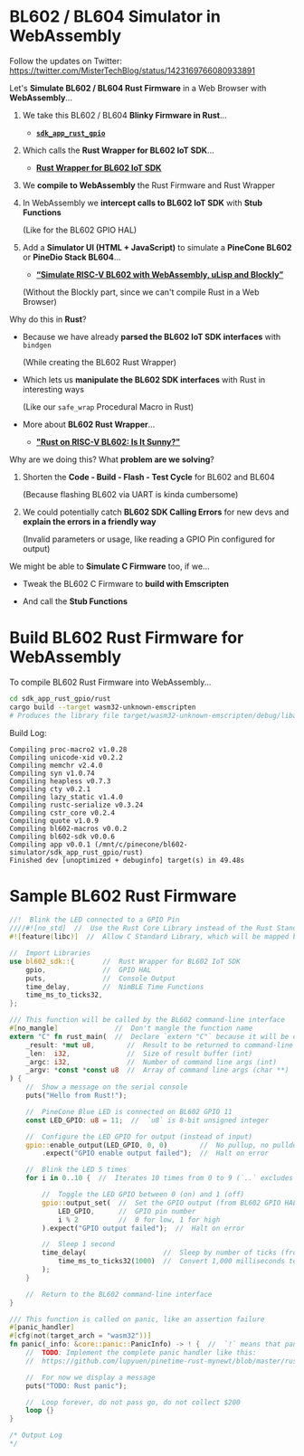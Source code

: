 # BL602 / BL604 Simulator in WebAssembly

Follow the updates on Twitter: https://twitter.com/MisterTechBlog/status/1423169766080933891

Let's __Simulate BL602 / BL604 Rust Firmware__ in a Web Browser with __WebAssembly__...

1.  We take this BL602 / BL604 __Blinky Firmware in Rust__...

    - [__`sdk_app_rust_gpio`__](https://github.com/lupyuen/bl_iot_sdk/tree/master/customer_app/sdk_app_rust_gpio)

1.  Which calls the __Rust Wrapper for BL602 IoT SDK__...

    - [__Rust Wrapper for BL602 IoT SDK__](https://crates.io/crates/bl602-sdk)

1.  We __compile to WebAssembly__ the Rust Firmware and Rust Wrapper

1.  In WebAssembly we __intercept calls to BL602 IoT SDK__ with __Stub Functions__

    (Like for the BL602 GPIO HAL)

1.  Add a __Simulator UI (HTML + JavaScript)__ to simulate a __PineCone BL602__ or __PineDio Stack BL604__...

    - [__“Simulate RISC-V BL602 with WebAssembly, uLisp and Blockly”__](https://lupyuen.github.io/articles/wasm)
    
    (Without the Blockly part, since we can't compile Rust in a Web Browser)
    
Why do this in __Rust__?

- Because we have already __parsed the BL602 IoT SDK interfaces__ with `bindgen`

  (While creating the BL602 Rust Wrapper) 

- Which lets us __manipulate the BL602 SDK interfaces__ with Rust in interesting ways

  (Like our `safe_wrap` Procedural Macro in Rust)
    
- More about __BL602 Rust Wrapper__...

  - [__"Rust on RISC-V BL602: Is It Sunny?"__](https://lupyuen.github.io/articles/adc)

Why are we doing this? What __problem are we solving__?

1.  Shorten the __Code - Build - Flash - Test Cycle__ for BL602 and BL604

    (Because flashing BL602 via UART is kinda cumbersome)
    
1.  We could potentially catch __BL602 SDK Calling Errors__ for new devs and __explain the errors in a friendly way__

    (Invalid parameters or usage, like reading a GPIO Pin configured for output)

We might be able to __Simulate C Firmware__ too, if we...
    
- Tweak the BL602 C Firmware to __build with Emscripten__

- And call the __Stub Functions__

# Build BL602 Rust Firmware for WebAssembly

To compile BL602 Rust Firmware into WebAssembly...

```bash
cd sdk_app_rust_gpio/rust
cargo build --target wasm32-unknown-emscripten
# Produces the library file target/wasm32-unknown-emscripten/debug/libapp.a
```

Build Log:

```text
Compiling proc-macro2 v1.0.28
Compiling unicode-xid v0.2.2
Compiling memchr v2.4.0
Compiling syn v1.0.74
Compiling heapless v0.7.3
Compiling cty v0.2.1
Compiling lazy_static v1.4.0
Compiling rustc-serialize v0.3.24
Compiling cstr_core v0.2.4
Compiling quote v1.0.9
Compiling bl602-macros v0.0.2
Compiling bl602-sdk v0.0.6
Compiling app v0.0.1 (/mnt/c/pinecone/bl602-simulator/sdk_app_rust_gpio/rust)
Finished dev [unoptimized + debuginfo] target(s) in 49.48s
```

# Sample BL602 Rust Firmware

```rust
//!  Blink the LED connected to a GPIO Pin
////#![no_std]  //  Use the Rust Core Library instead of the Rust Standard Library, which is not compatible with embedded systems
#![feature(libc)]  //  Allow C Standard Library, which will be mapped by emscripten to JavaScript

//  Import Libraries
use bl602_sdk::{       //  Rust Wrapper for BL602 IoT SDK
    gpio,              //  GPIO HAL
    puts,              //  Console Output
    time_delay,        //  NimBLE Time Functions
    time_ms_to_ticks32,
};

/// This function will be called by the BL602 command-line interface
#[no_mangle]              //  Don't mangle the function name
extern "C" fn rust_main(  //  Declare `extern "C"` because it will be called by BL602 firmware
    _result: *mut u8,        //  Result to be returned to command-line interface (char *)
    _len:  i32,              //  Size of result buffer (int)
    _argc: i32,              //  Number of command line args (int)
    _argv: *const *const u8  //  Array of command line args (char **)
) {
    //  Show a message on the serial console
    puts("Hello from Rust!");

    //  PineCone Blue LED is connected on BL602 GPIO 11
    const LED_GPIO: u8 = 11;  //  `u8` is 8-bit unsigned integer

    //  Configure the LED GPIO for output (instead of input)
    gpio::enable_output(LED_GPIO, 0, 0)        //  No pullup, no pulldown
        .expect("GPIO enable output failed");  //  Halt on error

    //  Blink the LED 5 times
    for i in 0..10 {  //  Iterates 10 times from 0 to 9 (`..` excludes 10)

        //  Toggle the LED GPIO between 0 (on) and 1 (off)
        gpio::output_set(  //  Set the GPIO output (from BL602 GPIO HAL)
            LED_GPIO,      //  GPIO pin number
            i % 2          //  0 for low, 1 for high
        ).expect("GPIO output failed");  //  Halt on error

        //  Sleep 1 second
        time_delay(                   //  Sleep by number of ticks (from NimBLE Porting Layer)
            time_ms_to_ticks32(1000)  //  Convert 1,000 milliseconds to ticks (from NimBLE Porting Layer)
        );
    }

    //  Return to the BL602 command-line interface
}

/// This function is called on panic, like an assertion failure
#[panic_handler]
#[cfg(not(target_arch = "wasm32"))]
fn panic(_info: &core::panic::PanicInfo) -> ! {  //  `!` means that panic handler will never return
    //  TODO: Implement the complete panic handler like this:
    //  https://github.com/lupyuen/pinetime-rust-mynewt/blob/master/rust/app/src/lib.rs#L115-L146

    //  For now we display a message
    puts("TODO: Rust panic"); 

	//  Loop forever, do not pass go, do not collect $200
    loop {}
}

/* Output Log
*/
```

